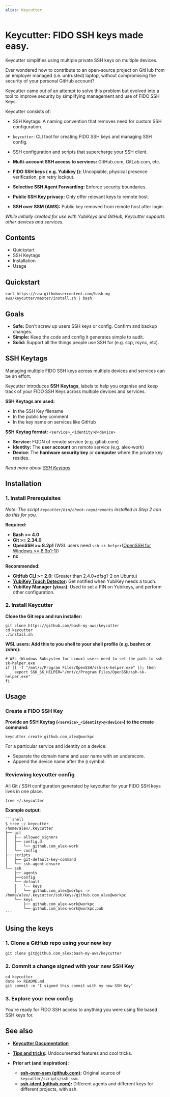 ```yaml
---
alias: Keycutter
---
```

# Keycutter: FIDO SSH keys made easy.

Keycutter simplifies using multiple private SSH keys on multiple devices.

Ever wondered how to contribute to an open-source project on GitHub from an employer managed (i.e. untrusted) laptop, without compromising the security of your personal GitHub account?

Keycutter came out of an attempt to solve this problem but evolved into a tool to improve security by simplifying management and use of FIDO SSH Keys.

Keycutter consists of:

- SSH Keytags: A naming convention that removes need for custom SSH configuration.
- `keycutter`: CLI tool for creating FIDO SSH keys and managing SSH config.
- SSH configuration and scripts that supercharge your SSH client.

- **Multi-account SSH access to services:** GitHub.com, GitLab.com, etc.
- **FIDO SSH keys ( e.g. Yubikey )):** Uncopiable, physical presence verification, pin retry lockout.
- **Selective SSH Agent Forwarding:** Enforce security boundaries.
- **Public SSH Key privacy:** Only offer relevant keys to remote host.
- **SSH over SSM (AWS):** Public key removed from remote host after login.

*While initially created for use with YubiKeys and GitHub, Keycutter supports other devices and services.*

## Contents

- Quickstart
- SSH Keytags
- Installation
- Usage

## Quickstart

```shell
curl https://raw.githubusercontent.com/bash-my-aws/keycutter/master/install.sh | bash
```

## Goals

- **Safe:** Don't screw up users SSH keys or config. Confirm and backup changes.
- **Simple:** Keep the code and config it generates simple to audit.
- **Solid:** Support all the things people use SSH for (e.g. scp, rsync, etc).

## SSH Keytags

Managing multiple FIDO SSH keys across multiple devices and services can be an effort.

Keycutter introduces **SSH Keytags**, labels to help you organise and keep track of your
FIDO SSH Keys across multiple devices and services.

**SSH Keytags are used:**

- In the SSH Key filename
- In the public key comment
- In the key name on services like GitHub

**SSH Keytag format:**  `<service>_<identity>@<device>`

- **Service:** FQDN of remote service (e.g. gitlab.com)
- **Identity:** The **user account** on remote service (e.g. alex-work)
- **Device**: The **hardware security key** or **computer** where the private key resides.

*Read more about [SSH Keytags](docs/design/ssh-keytags.md)*

## Installation

### 1. Install Prerequisites

*Note: The script `keycutter/bin/check-requirements` installed in Step 2 can do this for you.*

 **Required:**
  
- **Bash >= 4.0**
- **Git >= 2.34.0**
- **OpenSSH >= 8.2p1** (WSL users need `ssh-sk-helper`([OpenSSH for Windows >= 8.9p1-1](https://github.com/PowerShell/Win32-OpenSSH/releases)))
- **nc**

**Recommended:**

- **GitHub CLI >= 2.0**: (Greater than 2.4.0+dfsg1-2 on Ubuntu)
- **[YubiKey Touch Detector](docs/yubikeys/yubikey-touch-detector.md):**  Get notified when YubiKey needs a touch.
- **YubiKey Manager (`ykman`)**: Used to set a PIN on Yubikeys, and perform other configuration.

### 2. Install Keycutter

**Clone the Git repo and run installer:**

```shell
git clone https://github.com/bash-my-aws/keycutter
cd keycutter
./install.sh
```

**WSL users: Add this to you shell to your shell profile (e.g. bashrc or zshrc):**

```shell
# WSL (Windows Subsystem for Linux) users need to set the path to ssh-sk-helper.exe
if [[ -f "/mnt/c/Program Files/OpenSSH/ssh-sk-helper.exe" ]]; then
	export SSH_SK_HELPER="/mnt/c/Program Files/OpenSSH/ssh-sk-helper.exe"
fi
```

## Usage

### Create a FIDO SSH Key

**Provide an SSH Keytag (`<service>_<identity>@<device>`) to the create command:**

```shell
keycutter create github.com_alex@workpc
```

For a particular service and identity on a device:

- Separate the domain name and user name with an underscore.
- Append the device name after the `@` symbol.

### Reviewing keycutter config

All Git / SSH configuration generated by keycutter for your FIDO SSH keys lives in one place.

```shell
tree ~/.keycutter
```

**Example output:**

    ```shell
    $ tree ~/.keycutter
    /home/alex/.keycutter
    ├── git
    │   ├── allowed_signers
    │   ├── config.d
    │   │   └── github.com_alex-work
    │   └── config
    ├── scripts
    │   ├── git-default-key-command
    │   └── ssh-agent-ensure
    └── ssh
        ├── agents
        ├──config 
        └── default
        │   └── keys
        │   └── github.com_alex@workpc -> /home/alex/.keycutter/ssh/keys/github.com_alex@workpc
        └── keys
            ├── github.com_alex-work@workpc
            └── github.com_alex-work@workpc.pub
    ```

## Using the keys

### 1. Clone a GitHub repo using your new key

```shell
git clone git@github.com_alex:bash-my-aws/keycutter
```

### 2. Commit a change signed with your new SSH Key

```shell
cd keycutter
date >> README.md 
git commit -m "I signed this commit with my new SSH Key"
```

### 3. Explore your new config

You're ready for FIDO SSH access to anything you were using file based SSH keys for.

## See also

- **[Keycutter Documentation](docs/README.md)**
- **[Tips and tricks](docs/tips-and-tricks.md):** Undocumented features and cool tricks.

- **Prior art (and inspiration):**
    - **[ssh-over-ssm (github.com)](https://github.com/elpy1/ssh-over-ssm):** Original source of `keycutter/scripts/ssh-ssm`.
    - **[ssh-ident (github.com)](https://github.com/ccontavalli/ssh-ident):** Different agents and different keys for different projects, with ssh. 
